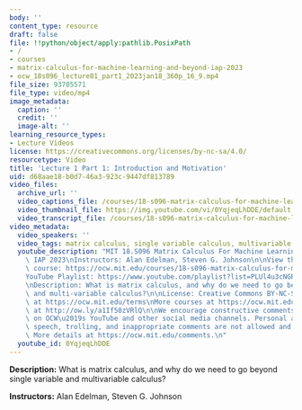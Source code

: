 ```yaml
---
body: ''
content_type: resource
draft: false
file: !!python/object/apply:pathlib.PosixPath
- /
- courses
- matrix-calculus-for-machine-learning-and-beyond-iap-2023
- ocw_18s096_lecture01_part1_2023jan18_360p_16_9.mp4
file_size: 93705571
file_type: video/mp4
image_metadata:
  caption: ''
  credit: ''
  image-alt: ''
learning_resource_types:
- Lecture Videos
license: https://creativecommons.org/licenses/by-nc-sa/4.0/
resourcetype: Video
title: 'Lecture 1 Part 1: Introduction and Motivation'
uid: d68aae18-b0d7-46a3-923c-9447df813789
video_files:
  archive_url: ''
  video_captions_file: /courses/18-s096-matrix-calculus-for-machine-learning-and-beyond-january-iap-2023/1MUqxaVn3vCENDoyF7G9Dby6e1__MoKed_transcript.webvtt
  video_thumbnail_file: https://img.youtube.com/vi/0YqjeqLhDDE/default.jpg
  video_transcript_file: /courses/18-s096-matrix-calculus-for-machine-learning-and-beyond-january-iap-2023/1MUqxaVn3vCENDoyF7G9Dby6e1__MoKed_transcript.pdf
video_metadata:
  video_speakers: ''
  video_tags: matrix calculus, single variable calculus, multivariable calculus
  youtube_description: "MIT 18.S096 Matrix Calculus For Machine Learning And Beyond,\
    \ IAP 2023\nInstructors: Alan Edelman, Steven G. Johnson\n\nView the complete\
    \ course: https://ocw.mit.edu/courses/18-s096-matrix-calculus-for-machine-learning-and-beyond-january-iap-2023/\n\
    YouTube Playlist: https://www.youtube.com/playlist?list=PLUl4u3cNGP62EaLLH92E_VCN4izBKK6OE\n\
    \nDescription: What is matrix calculus, and why do we need to go beyond single-\
    \ and multi-variable calculus?\n\nLicense: Creative Commons BY-NC-SA\nMore information\
    \ at https://ocw.mit.edu/terms\nMore courses at https://ocw.mit.edu\nSupport OCW\
    \ at http://ow.ly/a1If50zVRlQ\n\nWe encourage constructive comments and discussion\
    \ on OCW\u2019s YouTube and other social media channels. Personal attacks, hate\
    \ speech, trolling, and inappropriate comments are not allowed and may be removed.\
    \ More details at https://ocw.mit.edu/comments.\n"
  youtube_id: 0YqjeqLhDDE
---
```

**Description:** What is matrix calculus, and why do we need to go beyond single variable and multivariable calculus?

**Instructors:** Alan Edelman, Steven G. Johnson